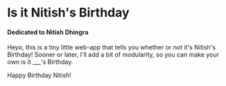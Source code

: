 # Is it Nitish's Birthday
#### Dedicated to Nitish Dhingra

Heyo, this is a tiny little web-app that tells you whether or not it's Nitish's Birthday! Sooner or later, I'll add a bit of modularity, so you can make your own is it ___'s Birthday.

Happy Birthday Nitish!

